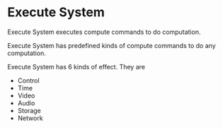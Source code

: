 # **Execute System**



Execute System executes compute commands to do computation.



Execute System has predefined kinds of compute commands to do any computation.











Execute System has 6 kinds of effect. They are
- Control
- Time
- Video
- Audio
- Storage
- Network